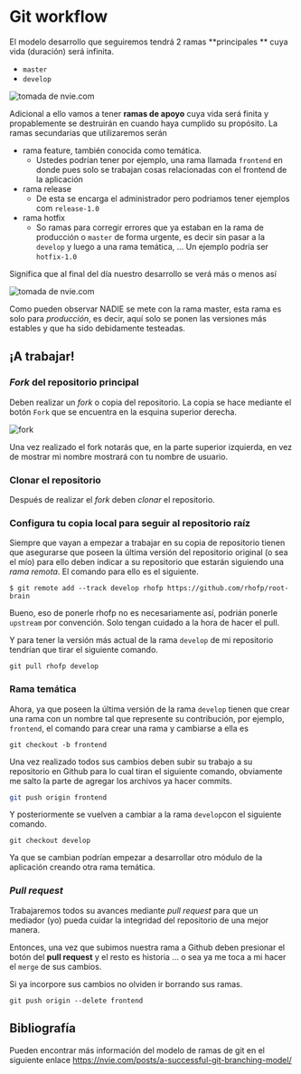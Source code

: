 # Git workflow

El modelo desarrollo que seguiremos tendrá 2 ramas **principales ** cuya vida (duración) será infinita.

* `master`
* `develop`

![tomada de nvie.com](./img/2ramas.png)

Adicional a ello vamos a tener **ramas de apoyo** cuya vida será finita y propablemente se destruirán en cuando haya cumplido su propósito. La ramas secundarias que utilizaremos serán

* rama feature, también conocida como temática.
  * Ustedes podrían tener por ejemplo, una rama llamada `frontend` en donde pues solo se trabajan cosas relacionadas con el frontend de la aplicación
* rama release
  * De esta se encarga el administrador pero podriamos tener ejemplos com `release-1.0`
* rama hotfix
  * So ramas para corregir errores que ya estaban en la rama de producción o `master` de forma urgente, es decir sin pasar a la `develop` y luego a una rama temática, ... Un ejemplo podría ser `hotfix-1.0`

Significa que al final del día nuestro desarrollo se verá más o menos así

![tomada de nvie.com](./img/todo.png)

Como pueden observar NADIE se mete con la rama master, esta rama es solo para *producción*, es decir, aquí solo se ponen las versiones más estables y que ha sido debidamente testeadas.

## ¡A trabajar!

### *Fork* del repositorio principal

Deben realizar un *fork* o copia del repositorio. La copia se hace mediante el botón `Fork` que se encuentra en la esquina superior derecha.

![fork](./img/fork.png)

Una vez realizado el fork notarás que, en la parte superior izquierda, en vez de mostrar mi nombre mostrará con tu nombre de usuario.

### Clonar el repositorio

Después de realizar el *fork* deben *clonar* el repositorio.

### Configura tu copia local para seguir al repositorio raíz

Siempre que vayan a empezar a trabajar en su copia de repositorio tienen que asegurarse que poseen la última versión del repositorio original (o sea el mío) para ello deben indicar a su repositorio que estarán siguiendo una *rama remota*. El comando para ello es el siguiente.

```shell
$ git remote add --track develop rhofp https://github.com/rhofp/root-brain
```

Bueno, eso de ponerle rhofp no es necesariamente así, podrián ponerle `upstream` por convención. Solo tengan cuidado a la hora de hacer el pull.

Y para tener la versión más actual de la rama `develop` de mi repositorio tendrían que tirar el siguiente comando.

```shell
git pull rhofp develop
```

### Rama temática

Ahora, ya que poseen la última versión de la rama `develop` tienen que crear una rama con un nombre tal que represente su contribución, por ejemplo, `frontend`, el comando para crear una rama y cambiarse a ella es

```shell
git checkout -b frontend
```

Una vez realizado todos sus cambios deben subir su trabajo a su repositorio en Github para lo cual tiran el siguiente comando, obviamente me salto la parte de agregar los archivos ya hacer commits.

```sh
git push origin frontend
```

Y posteriormente se vuelven a cambiar a la rama `develop`con el siguiente comando.

```shell
git checkout develop
```

Ya que se cambian podrían empezar a desarrollar otro módulo de la aplicación creando otra rama temática.

### *Pull request*

Trabajaremos todos su avances mediante *pull request* para que un mediador (yo) pueda cuidar la integridad del repositorio de una mejor manera.

Entonces, una vez que subimos nuestra rama a Github deben presionar el botón del **pull request** y el resto es historia ... o sea ya me toca a mi hacer el `merge` de sus cambios.

Si ya incorpore sus cambios no olviden ir borrando sus ramas.

```shell
git push origin --delete frontend
```

## Bibliografía

Pueden encontrar más información del modelo de ramas de git en el siguiente enlace <https://nvie.com/posts/a-successful-git-branching-model/>
